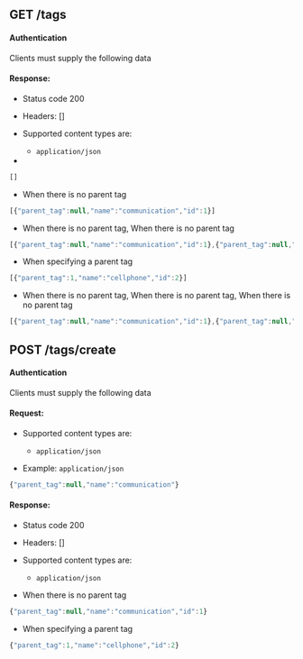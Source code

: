 ## GET /tags

#### Authentication



Clients must supply the following data


#### Response:

- Status code 200
- Headers: []

- Supported content types are:

    - `application/json`

- 

```javascript
[]
```

- When there is no parent tag

```javascript
[{"parent_tag":null,"name":"communication","id":1}]
```

- When there is no parent tag, When there is no parent tag

```javascript
[{"parent_tag":null,"name":"communication","id":1},{"parent_tag":null,"name":"communication","id":1}]
```

- When specifying a parent tag

```javascript
[{"parent_tag":1,"name":"cellphone","id":2}]
```

- When there is no parent tag, When there is no parent tag, When there is no parent tag

```javascript
[{"parent_tag":null,"name":"communication","id":1},{"parent_tag":null,"name":"communication","id":1},{"parent_tag":null,"name":"communication","id":1}]
```

## POST /tags/create

#### Authentication



Clients must supply the following data


#### Request:

- Supported content types are:

    - `application/json`

- Example: `application/json`

```javascript
{"parent_tag":null,"name":"communication"}
```

#### Response:

- Status code 200
- Headers: []

- Supported content types are:

    - `application/json`

- When there is no parent tag

```javascript
{"parent_tag":null,"name":"communication","id":1}
```

- When specifying a parent tag

```javascript
{"parent_tag":1,"name":"cellphone","id":2}
```

